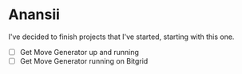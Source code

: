 # Anansii
I've decided to finish projects that I've started, starting with this one.

- [ ] Get Move Generator up and running
- [ ] Get Move Generator running on Bitgrid
